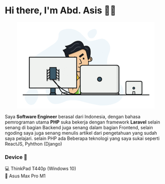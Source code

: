 <h1>Hi there, I'm Abd. Asis 👨‍💻</h1>

<p align="center">
    <img height="270px" width="auto" src="https://github.com/abdasis/abdasis/blob/98443ad079b0a7a0d45d1b5e3f8186bb9ebc1ecd/programmer-gif.gif" alt="">
</p>

Saya <b>Software Engineer</b> berasal dari Indonesia, dengan bahasa pemrograman utama <b>PHP</b> suka bekerja dengan framework <b>Laravel</b> selain senang di bagian Backend juga senang dalam bagian Frontend, selain ngoding saya juga senang menulis artikel
dari pengetahuan yang sudah saya pelajari. selain PHP ada Beberapa teknologi yang saya sukai seperti ReactJS, Pyhthon (Django)

<h3>Device 🤩</h3>

<p>
    💻 ThinkPad T440p (Windows 10)
    <br> 📱 Asus Max Pro M1
</p>